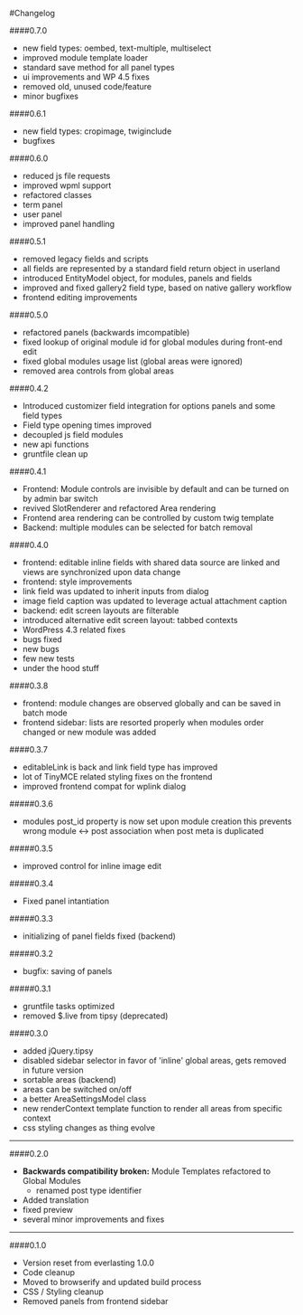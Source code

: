 #Changelog

####0.7.0
+ new field types: oembed, text-multiple, multiselect
+ improved module template loader
+ standard save method for all panel types
+ ui improvements and WP 4.5 fixes
+ removed old, unused code/feature
+ minor bugfixes

####0.6.1
+ new field types: cropimage, twiginclude
+ bugfixes

####0.6.0
+ reduced js file requests
+ improved wpml support
+ refactored classes
+ term panel
+ user panel
+ improved panel handling

####0.5.1
+ removed legacy fields and scripts
+ all fields are represented by a standard field return object in userland
+ introduced EntityModel object, for modules, panels and fields
+ improved and fixed gallery2 field type, based on native gallery workflow
+ frontend editing improvements

####0.5.0
+ refactored panels (backwards imcompatible)
+ fixed lookup of original module id for global modules during front-end edit
+ fixed global modules usage list (global areas were ignored)
+ removed area controls from global areas

####0.4.2
+ Introduced customizer field integration for options panels and some field types
+ Field type opening times improved
+ decoupled js field modules
+ new api functions
+ gruntfile clean up

####0.4.1
+ Frontend: Module controls are invisible by default and can be turned on by admin bar switch
+ revived SlotRenderer and refactored Area rendering
+ Frontend area rendering can be controlled by custom twig template
+ Backend: multiple modules can be selected for batch removal

####0.4.0
+ frontend: editable inline fields with shared data source are linked and views are synchronized upon data change
+ frontend: style improvements
+ link field was updated to inherit inputs from dialog
+ image field caption was updated to leverage actual attachment caption
+ backend: edit screen layouts are filterable
+ introduced alternative edit screen layout: tabbed contexts
+ WordPress 4.3 related fixes
+ bugs fixed
+ new bugs 
+ few new tests
+ under the hood stuff

####0.3.8
+ frontend: module changes are observed globally and can be saved in batch mode
+ frontend sidebar: lists are resorted properly when modules order changed or new module was added

####0.3.7
+ editableLink is back and link field type has improved
+ lot of TinyMCE related styling fixes on the frontend
+ improved frontend compat for wplink dialog

#####0.3.6
+ modules post_id property is now set upon module creation
this prevents wrong module <-> post association when post meta is duplicated

#####0.3.5
+ improved control for inline image edit

#####0.3.4
+ Fixed panel intantiation

#####0.3.3
+ initializing of panel fields fixed (backend)

#####0.3.2
+ bugfix: saving of panels

#####0.3.1
+ gruntfile tasks optimized
+ removed $.live from tipsy (deprecated)

####0.3.0
+ added jQuery.tipsy
+ disabled sidebar selector in favor of 'inline' global areas, gets removed in future version
+ sortable areas (backend)
+ areas can be switched on/off
+ a better AreaSettingsModel class
+ new renderContext template function to render all areas from specific context
+ css styling changes as thing evolve

***

####0.2.0
* **Backwards compatibility broken:** Module Templates refactored to Global Modules
	* renamed post type identifier
* Added translation
* fixed preview
* several minor improvements and fixes


***

####0.1.0
* Version reset from everlasting 1.0.0
* Code cleanup
* Moved to browserify and updated build process
* CSS / Styling cleanup
* Removed panels from frontend sidebar